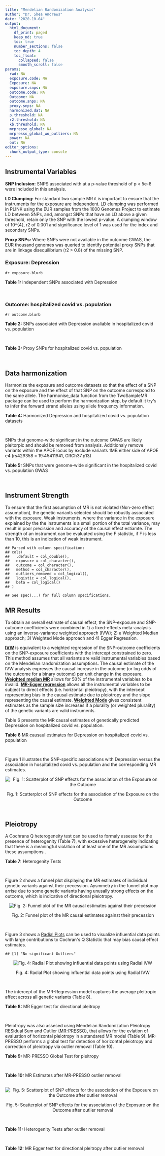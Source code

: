 ```yaml
---
title: "Mendelian Randomization Analysis"
author: "Dr. Shea Andrews"
date: "2020-10-04"
output:
  html_document:
    df_print: paged
    keep_md: true
    toc: true
    number_sections: false
    toc_depth: 4
    toc_float:
      collapsed: false
      smooth_scroll: false
params:
  rwd: NA
  exposure.code: NA
  Exposure: NA
  exposure.snps: NA
  outcome.code: NA
  Outcome: NA
  outcome.snps: NA
  proxy.snps: NA
  harmonized.dat: NA
  p.threshold: NA
  r2.threshold: NA
  kb.threshold: NA
  mrpresso_global: NA
  mrpresso_global_wo_outliers: NA
  power: NA
  out: NA
editor_options:
  chunk_output_type: console
---
```







## Instrumental Variables
**SNP Inclusion:** SNPS associated with at a p-value threshold of p < 5e-8 were included in this analysis.
<br>

**LD Clumping:** For standard two sample MR it is important to ensure that the instruments for the exposure are independent. LD clumping was performed in PLINK using the EUR samples from the 1000 Genomes Project to estimate LD between SNPs, and, amongst SNPs that have an LD above a given threshold, retain only the SNP with the lowest p-value. A clumping window of 10^{4}, r2 of 0.001 and significance level of 1 was used for the index and secondary SNPs.
<br>

**Proxy SNPs:** Where SNPs were not available in the outcome GWAS, the EUR thousand genomes was queried to identify potential proxy SNPs that are in linkage disequilibrium (r2 > 0.8) of the missing SNP.
<br>

### Exposure: Depression
`#r exposure.blurb`
<br>

**Table 1:** Independent SNPs associated with Depression
<div data-pagedtable="false">
  <script data-pagedtable-source type="application/json">
{"columns":[{"label":["SNP"],"name":[1],"type":["chr"],"align":["left"]},{"label":["CHROM"],"name":[2],"type":["dbl"],"align":["right"]},{"label":["POS"],"name":[3],"type":["dbl"],"align":["right"]},{"label":["REF"],"name":[4],"type":["chr"],"align":["left"]},{"label":["ALT"],"name":[5],"type":["chr"],"align":["left"]},{"label":["AF"],"name":[6],"type":["dbl"],"align":["right"]},{"label":["BETA"],"name":[7],"type":["dbl"],"align":["right"]},{"label":["SE"],"name":[8],"type":["dbl"],"align":["right"]},{"label":["Z"],"name":[9],"type":["dbl"],"align":["right"]},{"label":["P"],"name":[10],"type":["dbl"],"align":["right"]},{"label":["N"],"name":[11],"type":["dbl"],"align":["right"]},{"label":["TRAIT"],"name":[12],"type":["chr"],"align":["left"]}],"data":[{"1":"rs10127497","2":"1","3":"67050144","4":"A","5":"T","6":"0.1382330","7":"0.0097175","8":"0.0017084","9":"5.688071","10":"1.287064e-08","11":"322580","12":"Depression"},{"1":"rs6699744","2":"1","3":"72825144","4":"A","5":"T","6":"0.6120220","7":"0.0089463","8":"0.0012130","9":"7.375350","10":"1.640590e-13","11":"322580","12":"Depression"},{"1":"rs7548151","2":"1","3":"177026983","4":"G","5":"A","6":"0.0836238","7":"0.0125070","8":"0.0021234","9":"5.890082","10":"3.868121e-09","11":"322580","12":"Depression"},{"1":"rs30266","2":"5","3":"103972357","4":"G","5":"A","6":"0.3286880","7":"0.0077850","8":"0.0012541","9":"6.207639","10":"5.381459e-10","11":"322580","12":"Depression"},{"1":"rs11961509","2":"6","3":"28989210","4":"A","5":"G","6":"0.0572851","7":"0.0142470","8":"0.0025342","9":"5.621893","10":"1.889296e-08","11":"322580","12":"Depression"},{"1":"rs3132685","2":"6","3":"29945949","4":"G","5":"A","6":"0.1302020","7":"-0.0130550","8":"0.0017833","9":"-7.320698","10":"2.471724e-13","11":"322580","12":"Depression"},{"1":"rs112348907","2":"6","3":"73587953","4":"A","5":"G","6":"0.2959040","7":"0.0073444","8":"0.0012977","9":"5.659552","10":"1.518099e-08","11":"322580","12":"Depression"},{"1":"rs3807865","2":"7","3":"12250402","4":"G","5":"A","6":"0.4117220","7":"0.0081747","8":"0.0011930","9":"6.852221","10":"7.277798e-12","11":"322580","12":"Depression"},{"1":"rs2402273","2":"7","3":"117600424","4":"T","5":"C","6":"0.4094360","7":"0.0072069","8":"0.0012008","9":"6.001749","10":"1.952540e-09","11":"322580","12":"Depression"},{"1":"rs263575","2":"9","3":"17033840","4":"G","5":"A","6":"0.4600810","7":"-0.0065899","8":"0.0011794","9":"-5.587502","10":"2.305685e-08","11":"322580","12":"Depression"},{"1":"rs1021363","2":"10","3":"106610839","4":"A","5":"G","6":"0.6422000","7":"-0.0070386","8":"0.0012298","9":"-5.723370","10":"1.043999e-08","11":"322580","12":"Depression"},{"1":"rs10501696","2":"11","3":"88748162","4":"A","5":"G","6":"0.4987210","7":"-0.0078805","8":"0.0012074","9":"-6.526835","10":"6.729767e-11","11":"322580","12":"Depression"},{"1":"rs9530139","2":"13","3":"31847324","4":"C","5":"T","6":"0.1954640","7":"-0.0088540","8":"0.0014872","9":"-5.953470","10":"2.629662e-09","11":"322580","12":"Depression"},{"1":"rs28541419","2":"15","3":"88945878","4":"C","5":"G","6":"0.2309700","7":"-0.0078206","8":"0.0014078","9":"-5.555192","10":"2.777154e-08","11":"322580","12":"Depression"}],"options":{"columns":{"min":{},"max":[10]},"rows":{"min":[10],"max":[10]},"pages":{}}}
  </script>
</div>
<br>

### Outcome: hospitalized covid vs. population
`#r outcome.blurb`
<br>

**Table 2:** SNPs associated with Depression avaliable in hospitalized covid vs. population
<div data-pagedtable="false">
  <script data-pagedtable-source type="application/json">
{"columns":[{"label":["SNP"],"name":[1],"type":["chr"],"align":["left"]},{"label":["CHROM"],"name":[2],"type":["dbl"],"align":["right"]},{"label":["POS"],"name":[3],"type":["dbl"],"align":["right"]},{"label":["REF"],"name":[4],"type":["chr"],"align":["left"]},{"label":["ALT"],"name":[5],"type":["chr"],"align":["left"]},{"label":["AF"],"name":[6],"type":["dbl"],"align":["right"]},{"label":["BETA"],"name":[7],"type":["dbl"],"align":["right"]},{"label":["SE"],"name":[8],"type":["dbl"],"align":["right"]},{"label":["Z"],"name":[9],"type":["dbl"],"align":["right"]},{"label":["P"],"name":[10],"type":["dbl"],"align":["right"]},{"label":["N"],"name":[11],"type":["dbl"],"align":["right"]},{"label":["TRAIT"],"name":[12],"type":["chr"],"align":["left"]}],"data":[{"1":"rs10127497","2":"1","3":"67050144","4":"A","5":"T","6":"0.1584","7":"0.0288100","8":"0.032297","9":"0.89203332","10":"0.37240","11":"1019179","12":"COVID:_hospitalized_vs._population"},{"1":"rs6699744","2":"1","3":"72825144","4":"A","5":"T","6":"0.6147","7":"-0.0576590","8":"0.032596","9":"-1.76889802","10":"0.07691","11":"453032","12":"COVID:_hospitalized_vs._population"},{"1":"rs7548151","2":"1","3":"177026983","4":"G","5":"A","6":"0.0867","7":"-0.0988520","8":"0.038394","9":"-2.57467313","10":"0.01003","11":"1019179","12":"COVID:_hospitalized_vs._population"},{"1":"rs30266","2":"5","3":"103972357","4":"G","5":"A","6":"0.3050","7":"-0.0185540","8":"0.025744","9":"-0.72071162","10":"0.47110","11":"1018566","12":"COVID:_hospitalized_vs._population"},{"1":"rs11961509","2":"6","3":"28989210","4":"A","5":"G","6":"0.0535","7":"0.0832820","8":"0.045189","9":"1.84297063","10":"0.06533","11":"1019179","12":"COVID:_hospitalized_vs._population"},{"1":"rs3132685","2":"6","3":"29945949","4":"G","5":"A","6":"0.1038","7":"-0.0160070","8":"0.060357","9":"-0.26520536","10":"0.79090","11":"961719","12":"COVID:_hospitalized_vs._population"},{"1":"rs112348907","2":"6","3":"73587953","4":"A","5":"G","6":"0.3127","7":"0.0026248","8":"0.031406","9":"0.08357639","10":"0.93340","11":"1009123","12":"COVID:_hospitalized_vs._population"},{"1":"rs263575","2":"9","3":"17033840","4":"G","5":"A","6":"0.4662","7":"0.0455950","8":"0.023617","9":"1.93060084","10":"0.05353","11":"1019179","12":"COVID:_hospitalized_vs._population"},{"1":"rs1021363","2":"10","3":"106610839","4":"A","5":"G","6":"0.6668","7":"-0.0196540","8":"0.024962","9":"-0.78735678","10":"0.43110","11":"1019179","12":"COVID:_hospitalized_vs._population"},{"1":"rs10501696","2":"11","3":"88748162","4":"A","5":"G","6":"0.4688","7":"-0.0232210","8":"0.028638","9":"-0.81084573","10":"0.41750","11":"1009123","12":"COVID:_hospitalized_vs._population"},{"1":"rs9530139","2":"13","3":"31847324","4":"C","5":"T","6":"0.2172","7":"0.0887100","8":"0.036237","9":"2.44805034","10":"0.01436","11":"1009123","12":"COVID:_hospitalized_vs._population"},{"1":"rs3807865","2":"NA","3":"NA","4":"NA","5":"NA","6":"NA","7":"NA","8":"NA","9":"NA","10":"NA","11":"NA","12":"NA"},{"1":"rs2402273","2":"NA","3":"NA","4":"NA","5":"NA","6":"NA","7":"NA","8":"NA","9":"NA","10":"NA","11":"NA","12":"NA"},{"1":"rs28541419","2":"NA","3":"NA","4":"NA","5":"NA","6":"NA","7":"NA","8":"NA","9":"NA","10":"NA","11":"NA","12":"NA"}],"options":{"columns":{"min":{},"max":[10]},"rows":{"min":[10],"max":[10]},"pages":{}}}
  </script>
</div>
<br>

**Table 3:** Proxy SNPs for hospitalized covid vs. population
<div data-pagedtable="false">
  <script data-pagedtable-source type="application/json">
{"columns":[{"label":["proxy.outcome"],"name":[1],"type":["lgl"],"align":["right"]},{"label":["target_snp"],"name":[2],"type":["chr"],"align":["left"]},{"label":["proxy_snp"],"name":[3],"type":["lgl"],"align":["right"]},{"label":["ld.r2"],"name":[4],"type":["lgl"],"align":["right"]},{"label":["Dprime"],"name":[5],"type":["lgl"],"align":["right"]},{"label":["ref.proxy"],"name":[6],"type":["lgl"],"align":["right"]},{"label":["alt.proxy"],"name":[7],"type":["lgl"],"align":["right"]},{"label":["CHROM"],"name":[8],"type":["lgl"],"align":["right"]},{"label":["POS"],"name":[9],"type":["lgl"],"align":["right"]},{"label":["ALT.proxy"],"name":[10],"type":["lgl"],"align":["right"]},{"label":["REF.proxy"],"name":[11],"type":["lgl"],"align":["right"]},{"label":["AF"],"name":[12],"type":["lgl"],"align":["right"]},{"label":["BETA"],"name":[13],"type":["lgl"],"align":["right"]},{"label":["SE"],"name":[14],"type":["lgl"],"align":["right"]},{"label":["P"],"name":[15],"type":["lgl"],"align":["right"]},{"label":["N"],"name":[16],"type":["lgl"],"align":["right"]},{"label":["ref"],"name":[17],"type":["lgl"],"align":["right"]},{"label":["alt"],"name":[18],"type":["lgl"],"align":["right"]},{"label":["ALT"],"name":[19],"type":["lgl"],"align":["right"]},{"label":["REF"],"name":[20],"type":["lgl"],"align":["right"]},{"label":["PHASE"],"name":[21],"type":["lgl"],"align":["right"]}],"data":[{"1":"NA","2":"rs3807865","3":"NA","4":"NA","5":"NA","6":"NA","7":"NA","8":"NA","9":"NA","10":"NA","11":"NA","12":"NA","13":"NA","14":"NA","15":"NA","16":"NA","17":"NA","18":"NA","19":"NA","20":"NA","21":"NA"},{"1":"NA","2":"rs2402273","3":"NA","4":"NA","5":"NA","6":"NA","7":"NA","8":"NA","9":"NA","10":"NA","11":"NA","12":"NA","13":"NA","14":"NA","15":"NA","16":"NA","17":"NA","18":"NA","19":"NA","20":"NA","21":"NA"},{"1":"NA","2":"rs28541419","3":"NA","4":"NA","5":"NA","6":"NA","7":"NA","8":"NA","9":"NA","10":"NA","11":"NA","12":"NA","13":"NA","14":"NA","15":"NA","16":"NA","17":"NA","18":"NA","19":"NA","20":"NA","21":"NA"}],"options":{"columns":{"min":{},"max":[10]},"rows":{"min":[10],"max":[10]},"pages":{}}}
  </script>
</div>
<br>

## Data harmonization
Harmonize the exposure and outcome datasets so that the effect of a SNP on the exposure and the effect of that SNP on the outcome correspond to the same allele. The harmonise_data function from the TwoSampleMR package can be used to perform the harmonization step, by default it try's to infer the forward strand alleles using allele frequency information.
<br>

**Table 4:** Harmonized Depression and hospitalized covid vs. population datasets
<div data-pagedtable="false">
  <script data-pagedtable-source type="application/json">
{"columns":[{"label":["SNP"],"name":[1],"type":["chr"],"align":["left"]},{"label":["effect_allele.exposure"],"name":[2],"type":["chr"],"align":["left"]},{"label":["other_allele.exposure"],"name":[3],"type":["chr"],"align":["left"]},{"label":["effect_allele.outcome"],"name":[4],"type":["chr"],"align":["left"]},{"label":["other_allele.outcome"],"name":[5],"type":["chr"],"align":["left"]},{"label":["beta.exposure"],"name":[6],"type":["dbl"],"align":["right"]},{"label":["beta.outcome"],"name":[7],"type":["dbl"],"align":["right"]},{"label":["eaf.exposure"],"name":[8],"type":["dbl"],"align":["right"]},{"label":["eaf.outcome"],"name":[9],"type":["dbl"],"align":["right"]},{"label":["remove"],"name":[10],"type":["lgl"],"align":["right"]},{"label":["palindromic"],"name":[11],"type":["lgl"],"align":["right"]},{"label":["ambiguous"],"name":[12],"type":["lgl"],"align":["right"]},{"label":["id.outcome"],"name":[13],"type":["chr"],"align":["left"]},{"label":["chr.outcome"],"name":[14],"type":["dbl"],"align":["right"]},{"label":["pos.outcome"],"name":[15],"type":["dbl"],"align":["right"]},{"label":["se.outcome"],"name":[16],"type":["dbl"],"align":["right"]},{"label":["z.outcome"],"name":[17],"type":["dbl"],"align":["right"]},{"label":["pval.outcome"],"name":[18],"type":["dbl"],"align":["right"]},{"label":["samplesize.outcome"],"name":[19],"type":["dbl"],"align":["right"]},{"label":["outcome"],"name":[20],"type":["chr"],"align":["left"]},{"label":["mr_keep.outcome"],"name":[21],"type":["lgl"],"align":["right"]},{"label":["pval_origin.outcome"],"name":[22],"type":["chr"],"align":["left"]},{"label":["chr.exposure"],"name":[23],"type":["dbl"],"align":["right"]},{"label":["pos.exposure"],"name":[24],"type":["dbl"],"align":["right"]},{"label":["se.exposure"],"name":[25],"type":["dbl"],"align":["right"]},{"label":["z.exposure"],"name":[26],"type":["dbl"],"align":["right"]},{"label":["pval.exposure"],"name":[27],"type":["dbl"],"align":["right"]},{"label":["samplesize.exposure"],"name":[28],"type":["dbl"],"align":["right"]},{"label":["exposure"],"name":[29],"type":["chr"],"align":["left"]},{"label":["mr_keep.exposure"],"name":[30],"type":["lgl"],"align":["right"]},{"label":["pval_origin.exposure"],"name":[31],"type":["chr"],"align":["left"]},{"label":["id.exposure"],"name":[32],"type":["chr"],"align":["left"]},{"label":["action"],"name":[33],"type":["dbl"],"align":["right"]},{"label":["mr_keep"],"name":[34],"type":["lgl"],"align":["right"]},{"label":["pt"],"name":[35],"type":["dbl"],"align":["right"]},{"label":["pleitropy_keep"],"name":[36],"type":["lgl"],"align":["right"]},{"label":["mrpresso_RSSobs"],"name":[37],"type":["dbl"],"align":["right"]},{"label":["mrpresso_pval"],"name":[38],"type":["dbl"],"align":["right"]},{"label":["mrpresso_keep"],"name":[39],"type":["lgl"],"align":["right"]}],"data":[{"1":"rs10127497","2":"T","3":"A","4":"T","5":"A","6":"0.0097175","7":"0.0288100","8":"0.1382330","9":"0.1584","10":"FALSE","11":"TRUE","12":"FALSE","13":"PKH1fZ","14":"1","15":"67050144","16":"0.032297","17":"0.89203332","18":"0.37240","19":"1019179","20":"covidhgi2020anaB2v3","21":"TRUE","22":"reported","23":"1","24":"67050144","25":"0.0017084","26":"5.688071","27":"1.287064e-08","28":"322580","29":"Howard2018dep","30":"TRUE","31":"reported","32":"C13Hds","33":"2","34":"TRUE","35":"5e-08","36":"TRUE","37":"2.380229e-03","38":"1.0000","39":"TRUE"},{"1":"rs1021363","2":"G","3":"A","4":"G","5":"A","6":"-0.0070386","7":"-0.0196540","8":"0.6422000","9":"0.6668","10":"FALSE","11":"FALSE","12":"FALSE","13":"PKH1fZ","14":"10","15":"106610839","16":"0.024962","17":"-0.78735678","18":"0.43110","19":"1019179","20":"covidhgi2020anaB2v3","21":"TRUE","22":"reported","23":"10","24":"106610839","25":"0.0012298","26":"-5.723370","27":"1.043999e-08","28":"322580","29":"Howard2018dep","30":"TRUE","31":"reported","32":"C13Hds","33":"2","34":"TRUE","35":"5e-08","36":"TRUE","37":"1.122202e-03","38":"1.0000","39":"TRUE"},{"1":"rs10501696","2":"G","3":"A","4":"G","5":"A","6":"-0.0078805","7":"-0.0232210","8":"0.4987210","9":"0.4688","10":"FALSE","11":"FALSE","12":"FALSE","13":"PKH1fZ","14":"11","15":"88748162","16":"0.028638","17":"-0.81084573","18":"0.41750","19":"1009123","20":"covidhgi2020anaB2v3","21":"TRUE","22":"reported","23":"11","24":"88748162","25":"0.0012074","26":"-6.526835","27":"6.729767e-11","28":"322580","29":"Howard2018dep","30":"TRUE","31":"reported","32":"C13Hds","33":"2","34":"TRUE","35":"5e-08","36":"TRUE","37":"1.494476e-03","38":"1.0000","39":"TRUE"},{"1":"rs112348907","2":"G","3":"A","4":"G","5":"A","6":"0.0073444","7":"0.0026248","8":"0.2959040","9":"0.3127","10":"FALSE","11":"FALSE","12":"FALSE","13":"PKH1fZ","14":"6","15":"73587953","16":"0.031406","17":"0.08357639","18":"0.93340","19":"1009123","20":"covidhgi2020anaB2v3","21":"TRUE","22":"reported","23":"6","24":"73587953","25":"0.0012977","26":"5.659552","27":"1.518099e-08","28":"322580","29":"Howard2018dep","30":"TRUE","31":"reported","32":"C13Hds","33":"2","34":"TRUE","35":"5e-08","36":"TRUE","37":"2.181971e-04","38":"1.0000","39":"TRUE"},{"1":"rs11961509","2":"G","3":"A","4":"G","5":"A","6":"0.0142470","7":"0.0832820","8":"0.0572851","9":"0.0535","10":"FALSE","11":"FALSE","12":"FALSE","13":"PKH1fZ","14":"6","15":"28989210","16":"0.045189","17":"1.84297063","18":"0.06533","19":"1019179","20":"covidhgi2020anaB2v3","21":"TRUE","22":"reported","23":"6","24":"28989210","25":"0.0025342","26":"5.621893","27":"1.889296e-08","28":"322580","29":"Howard2018dep","30":"TRUE","31":"reported","32":"C13Hds","33":"2","34":"TRUE","35":"5e-08","36":"TRUE","37":"1.411185e-02","38":"0.1265","39":"TRUE"},{"1":"rs263575","2":"A","3":"G","4":"A","5":"G","6":"-0.0065899","7":"0.0455950","8":"0.4600810","9":"0.4662","10":"FALSE","11":"FALSE","12":"FALSE","13":"PKH1fZ","14":"9","15":"17033840","16":"0.023617","17":"1.93060084","18":"0.05353","19":"1019179","20":"covidhgi2020anaB2v3","21":"TRUE","22":"reported","23":"9","24":"17033840","25":"0.0011794","26":"-5.587502","27":"2.305685e-08","28":"322580","29":"Howard2018dep","30":"TRUE","31":"reported","32":"C13Hds","33":"2","34":"TRUE","35":"5e-08","36":"TRUE","37":"1.528275e-03","38":"1.0000","39":"TRUE"},{"1":"rs30266","2":"A","3":"G","4":"A","5":"G","6":"0.0077850","7":"-0.0185540","8":"0.3286880","9":"0.3050","10":"FALSE","11":"FALSE","12":"FALSE","13":"PKH1fZ","14":"5","15":"103972357","16":"0.025744","17":"-0.72071162","18":"0.47110","19":"1018566","20":"covidhgi2020anaB2v3","21":"TRUE","22":"reported","23":"5","24":"103972357","25":"0.0012541","26":"6.207639","27":"5.381459e-10","28":"322580","29":"Howard2018dep","30":"TRUE","31":"reported","32":"C13Hds","33":"2","34":"TRUE","35":"5e-08","36":"TRUE","37":"5.587931e-05","38":"1.0000","39":"TRUE"},{"1":"rs3132685","2":"A","3":"G","4":"A","5":"G","6":"-0.0130550","7":"-0.0160070","8":"0.1302020","9":"0.1038","10":"FALSE","11":"FALSE","12":"FALSE","13":"PKH1fZ","14":"6","15":"29945949","16":"0.060357","17":"-0.26520536","18":"0.79090","19":"961719","20":"covidhgi2020anaB2v3","21":"TRUE","22":"reported","23":"6","24":"29945949","25":"0.0017833","26":"-7.320698","27":"2.471724e-13","28":"322580","29":"Howard2018dep","30":"TRUE","31":"reported","32":"C13Hds","33":"2","34":"TRUE","35":"5e-08","36":"TRUE","37":"1.443773e-03","38":"1.0000","39":"TRUE"},{"1":"rs6699744","2":"T","3":"A","4":"T","5":"A","6":"0.0089463","7":"-0.0576590","8":"0.6120220","9":"0.6147","10":"FALSE","11":"TRUE","12":"FALSE","13":"PKH1fZ","14":"1","15":"72825144","16":"0.032596","17":"-1.76889802","18":"0.07691","19":"453032","20":"covidhgi2020anaB2v3","21":"TRUE","22":"reported","23":"1","24":"72825144","25":"0.0012130","26":"7.375350","27":"1.640590e-13","28":"322580","29":"Howard2018dep","30":"TRUE","31":"reported","32":"C13Hds","33":"2","34":"TRUE","35":"5e-08","36":"TRUE","37":"2.328247e-03","38":"1.0000","39":"TRUE"},{"1":"rs7548151","2":"A","3":"G","4":"A","5":"G","6":"0.0125070","7":"-0.0988520","8":"0.0836238","9":"0.0867","10":"FALSE","11":"FALSE","12":"FALSE","13":"PKH1fZ","14":"1","15":"177026983","16":"0.038394","17":"-2.57467313","18":"0.01003","19":"1019179","20":"covidhgi2020anaB2v3","21":"TRUE","22":"reported","23":"1","24":"177026983","25":"0.0021234","26":"5.890082","27":"3.868121e-09","28":"322580","29":"Howard2018dep","30":"TRUE","31":"reported","32":"C13Hds","33":"2","34":"TRUE","35":"5e-08","36":"TRUE","37":"8.289076e-03","38":"0.2530","39":"TRUE"},{"1":"rs9530139","2":"T","3":"C","4":"T","5":"C","6":"-0.0088540","7":"0.0887100","8":"0.1954640","9":"0.2172","10":"FALSE","11":"FALSE","12":"FALSE","13":"PKH1fZ","14":"13","15":"31847324","16":"0.036237","17":"2.44805034","18":"0.01436","19":"1009123","20":"covidhgi2020anaB2v3","21":"TRUE","22":"reported","23":"13","24":"31847324","25":"0.0014872","26":"-5.953470","27":"2.629662e-09","28":"322580","29":"Howard2018dep","30":"TRUE","31":"reported","32":"C13Hds","33":"2","34":"TRUE","35":"5e-08","36":"TRUE","37":"6.534029e-03","38":"0.2959","39":"TRUE"}],"options":{"columns":{"min":{},"max":[10]},"rows":{"min":[10],"max":[10]},"pages":{}}}
  </script>
</div>
<br>

SNPs that genome-wide significant in the outcome GWAS are likely pleitorpic and should be removed from analysis. Additionaly remove variants within the APOE locus by exclude variants 1MB either side of APOE e4 (rs429358 = 19:45411941, GRCh37.p13)
<br>


**Table 5:** SNPs that were genome-wide significant in the hospitalized covid vs. population GWAS
<div data-pagedtable="false">
  <script data-pagedtable-source type="application/json">
{"columns":[{"label":["SNP"],"name":[1],"type":["chr"],"align":["left"]},{"label":["chr.outcome"],"name":[2],"type":["dbl"],"align":["right"]},{"label":["pos.outcome"],"name":[3],"type":["dbl"],"align":["right"]},{"label":["pval.exposure"],"name":[4],"type":["dbl"],"align":["right"]},{"label":["pval.outcome"],"name":[5],"type":["dbl"],"align":["right"]}],"data":[],"options":{"columns":{"min":{},"max":[10]},"rows":{"min":[10],"max":[10]},"pages":{}}}
  </script>
</div>
<br>


## Instrument Strength
To ensure that the first assumption of MR is not violated (Non-zero effect assumption), the genetic variants selected should be robustly associated with the exposure. Weak instruments, where the variance in the exposure explained by the the instruments is a small portion of the total variance, may result in poor precission and accuracy of the causal effect estiamte. The strength of an instrument can be evaluated using the F statistic, if F is less than 10, this is an indication of weak instrument.


```
## Parsed with column specification:
## cols(
##   .default = col_double(),
##   exposure = col_character(),
##   outcome = col_character(),
##   method = col_character(),
##   outliers_removed = col_logical(),
##   logistic = col_logical(),
##   beta = col_logical()
## )
```

```
## See spec(...) for full column specifications.
```

<div data-pagedtable="false">
  <script data-pagedtable-source type="application/json">
{"columns":[{"label":["outliers_removed"],"name":[1],"type":["lgl"],"align":["right"]},{"label":["pve.exposure"],"name":[2],"type":["dbl"],"align":["right"]},{"label":["F"],"name":[3],"type":["dbl"],"align":["right"]},{"label":["Alpha"],"name":[4],"type":["dbl"],"align":["right"]},{"label":["NCP"],"name":[5],"type":["dbl"],"align":["right"]},{"label":["Power"],"name":[6],"type":["dbl"],"align":["right"]}],"data":[{"1":"FALSE","2":"0.001299506","3":"38.15677","4":"0.05","5":"2.273572","6":"0.3258511"}],"options":{"columns":{"min":{},"max":[10]},"rows":{"min":[10],"max":[10]},"pages":{}}}
  </script>
</div>

##  MR Results
To obtain an overall estimate of causal effect, the SNP-exposure and SNP-outcome coefficients were combined in 1) a fixed-effects meta-analysis using an inverse-variance weighted approach (IVW); 2) a Weighted Median approach; 3) Weighted Mode approach and 4) Egger Regression.


[**IVW**](https://doi.org/10.1002/gepi.21758) is equivalent to a weighted regression of the SNP-outcome coefficients on the SNP-exposure coefficients with the intercept constrained to zero. This method assumes that all variants are valid instrumental variables based on the Mendelian randomization assumptions. The causal estimate of the IVW analysis expresses the causal increase in the outcome (or log odds of the outcome for a binary outcome) per unit change in the exposure. [**Weighted median MR**](https://doi.org/10.1002/gepi.21965) allows for 50% of the instrumental variables to be invalid. [**MR-Egger regression**](https://doi.org/10.1093/ije/dyw220) allows all the instrumental variables to be subject to direct effects (i.e. horizontal pleiotropy), with the intercept representing bias in the causal estimate due to pleiotropy and the slope representing the causal estimate. [**Weighted Mode**](https://doi.org/10.1093/ije/dyx102) gives consistent estimates as the sample size increases if a plurality (or weighted plurality) of the genetic variants are valid instruments.
<br>



Table 6 presents the MR causal estimates of genetically predicted Depression on hospitalized covid vs. population.
<br>

**Table 6** MR causaul estimates for Depression on hospitalized covid vs. population
<div data-pagedtable="false">
  <script data-pagedtable-source type="application/json">
{"columns":[{"label":["id.exposure"],"name":[1],"type":["chr"],"align":["left"]},{"label":["id.outcome"],"name":[2],"type":["chr"],"align":["left"]},{"label":["outcome"],"name":[3],"type":["fctr"],"align":["left"]},{"label":["exposure"],"name":[4],"type":["fctr"],"align":["left"]},{"label":["method"],"name":[5],"type":["fctr"],"align":["left"]},{"label":["nsnp"],"name":[6],"type":["int"],"align":["right"]},{"label":["b"],"name":[7],"type":["dbl"],"align":["right"]},{"label":["se"],"name":[8],"type":["dbl"],"align":["right"]},{"label":["pval"],"name":[9],"type":["dbl"],"align":["right"]}],"data":[{"1":"C13Hds","2":"PKH1fZ","3":"covidhgi2020anaB2v3","4":"Howard2018dep","5":"Inverse variance weighted (fixed effects)","6":"11","7":"-1.5255396","8":"1.080164","9":"0.1578551"},{"1":"C13Hds","2":"PKH1fZ","3":"covidhgi2020anaB2v3","4":"Howard2018dep","5":"Weighted median","6":"11","7":"0.4110248","8":"1.705428","9":"0.8095476"},{"1":"C13Hds","2":"PKH1fZ","3":"covidhgi2020anaB2v3","4":"Howard2018dep","5":"Weighted mode","6":"11","7":"2.6098689","8":"3.936358","9":"0.5223089"},{"1":"C13Hds","2":"PKH1fZ","3":"covidhgi2020anaB2v3","4":"Howard2018dep","5":"MR Egger","6":"11","7":"1.6726564","8":"7.378376","9":"0.8257245"}],"options":{"columns":{"min":{},"max":[10]},"rows":{"min":[10],"max":[10]},"pages":{}}}
  </script>
</div>
<br>

Figure 1 illustrates the SNP-specific associations with Depression versus the association in hospitalized covid vs. population and the corresponding MR estimates.
<br>

<div class="figure" style="text-align: center">
<img src="/sc/arion/projects/LOAD/shea/Projects/MRcovid/results/MRcovid/Howard2018dep/covidhgi2020anaB2v3/Howard2018dep_5e-8_covidhgi2020anaB2v3_MR_Analaysis_files/figure-html/scatter_plot-1.png" alt="Fig. 1: Scatterplot of SNP effects for the association of the Exposure on the Outcome"  />
<p class="caption">Fig. 1: Scatterplot of SNP effects for the association of the Exposure on the Outcome</p>
</div>
<br>


## Pleiotropy
A Cochrans Q heterogeneity test can be used to formaly assesse for the presence of heterogenity (Table 7), with excessive heterogeneity indicating that there is a meaningful violation of at least one of the MR assumptions.
these assumptions..
<br>

**Table 7:** Heterogenity Tests
<div data-pagedtable="false">
  <script data-pagedtable-source type="application/json">
{"columns":[{"label":["id.exposure"],"name":[1],"type":["chr"],"align":["left"]},{"label":["id.outcome"],"name":[2],"type":["chr"],"align":["left"]},{"label":["outcome"],"name":[3],"type":["fctr"],"align":["left"]},{"label":["exposure"],"name":[4],"type":["fctr"],"align":["left"]},{"label":["method"],"name":[5],"type":["fctr"],"align":["left"]},{"label":["Q"],"name":[6],"type":["dbl"],"align":["right"]},{"label":["Q_df"],"name":[7],"type":["dbl"],"align":["right"]},{"label":["Q_pval"],"name":[8],"type":["dbl"],"align":["right"]}],"data":[{"1":"C13Hds","2":"PKH1fZ","3":"covidhgi2020anaB2v3","4":"Howard2018dep","5":"MR Egger","6":"23.04094","7":"9","8":"0.006105017"},{"1":"C13Hds","2":"PKH1fZ","3":"covidhgi2020anaB2v3","4":"Howard2018dep","5":"Inverse variance weighted","6":"23.54987","7":"10","8":"0.008889151"}],"options":{"columns":{"min":{},"max":[10]},"rows":{"min":[10],"max":[10]},"pages":{}}}
  </script>
</div>
<br>

Figure 2 shows a funnel plot displaying the MR estimates of individual genetic variants against their precession. Aysmmetry in the funnel plot may arrise due to some genetic variants having unusally strong effects on the outcome, which is indicative of directional pleiotropy.
<br>

<div class="figure" style="text-align: center">
<img src="/sc/arion/projects/LOAD/shea/Projects/MRcovid/results/MRcovid/Howard2018dep/covidhgi2020anaB2v3/Howard2018dep_5e-8_covidhgi2020anaB2v3_MR_Analaysis_files/figure-html/funnel_plot-1.png" alt="Fig. 2: Funnel plot of the MR causal estimates against their precession"  />
<p class="caption">Fig. 2: Funnel plot of the MR causal estimates against their precession</p>
</div>
<br>

Figure 3 shows a [Radial Plots](https://github.com/WSpiller/RadialMR) can be used to visualize influential data points with large contributions to Cochran's Q Statistic that may bias causal effect estimates.




```
## [1] "No significant Outliers"
```

<div class="figure" style="text-align: center">
<img src="/sc/arion/projects/LOAD/shea/Projects/MRcovid/results/MRcovid/Howard2018dep/covidhgi2020anaB2v3/Howard2018dep_5e-8_covidhgi2020anaB2v3_MR_Analaysis_files/figure-html/Radial_Plot-1.png" alt="Fig. 4: Radial Plot showing influential data points using Radial IVW"  />
<p class="caption">Fig. 4: Radial Plot showing influential data points using Radial IVW</p>
</div>
<br>

The intercept of the MR-Regression model captures the average pleitropic affect across all genetic variants (Table 8).
<br>

**Table 8:** MR Egger test for directional pleitropy
<div data-pagedtable="false">
  <script data-pagedtable-source type="application/json">
{"columns":[{"label":["id.exposure"],"name":[1],"type":["chr"],"align":["left"]},{"label":["id.outcome"],"name":[2],"type":["chr"],"align":["left"]},{"label":["outcome"],"name":[3],"type":["fctr"],"align":["left"]},{"label":["exposure"],"name":[4],"type":["fctr"],"align":["left"]},{"label":["egger_intercept"],"name":[5],"type":["dbl"],"align":["right"]},{"label":["se"],"name":[6],"type":["dbl"],"align":["right"]},{"label":["pval"],"name":[7],"type":["dbl"],"align":["right"]}],"data":[{"1":"C13Hds","2":"PKH1fZ","3":"covidhgi2020anaB2v3","4":"Howard2018dep","5":"-0.0287219","6":"0.06441918","7":"0.6662315"}],"options":{"columns":{"min":{},"max":[10]},"rows":{"min":[10],"max":[10]},"pages":{}}}
  </script>
</div>
<br>

Pleiotropy was also assesed using Mendelian Randomization Pleiotropy RESidual Sum and Outlier [(MR-PRESSO)](https://doi.org/10.1038/s41588-018-0099-7), that allows for the evlation of evaluation of horizontal pleiotropy in a standared MR model (Table 9). MR-PRESSO performs a global test for detection of horizontal pleiotropy and correction of pleiotropy via outlier removal (Table 10).
<br>

**Table 9:** MR-PRESSO Global Test for pleitropy
<div data-pagedtable="false">
  <script data-pagedtable-source type="application/json">
{"columns":[{"label":["id.exposure"],"name":[1],"type":["chr"],"align":["left"]},{"label":["id.outcome"],"name":[2],"type":["chr"],"align":["left"]},{"label":["outcome"],"name":[3],"type":["chr"],"align":["left"]},{"label":["exposure"],"name":[4],"type":["chr"],"align":["left"]},{"label":["pt"],"name":[5],"type":["dbl"],"align":["right"]},{"label":["outliers_removed"],"name":[6],"type":["lgl"],"align":["right"]},{"label":["n_outliers"],"name":[7],"type":["dbl"],"align":["right"]},{"label":["RSSobs"],"name":[8],"type":["dbl"],"align":["right"]},{"label":["pval"],"name":[9],"type":["dbl"],"align":["right"]}],"data":[{"1":"C13Hds","2":"PKH1fZ","3":"covidhgi2020anaB2v3","4":"Howard2018dep","5":"5e-08","6":"FALSE","7":"0","8":"29.04801","9":"0.0087"}],"options":{"columns":{"min":{},"max":[10]},"rows":{"min":[10],"max":[10]},"pages":{}}}
  </script>
</div>
<br>


**Table 10:** MR Estimates after MR-PRESSO outlier removal
<div data-pagedtable="false">
  <script data-pagedtable-source type="application/json">
{"columns":[{"label":["id.exposure"],"name":[1],"type":["fctr"],"align":["left"]},{"label":["id.outcome"],"name":[2],"type":["fctr"],"align":["left"]},{"label":["outcome"],"name":[3],"type":["fctr"],"align":["left"]},{"label":["exposure"],"name":[4],"type":["fctr"],"align":["left"]},{"label":["method"],"name":[5],"type":["fctr"],"align":["left"]},{"label":["nsnp"],"name":[6],"type":["lgl"],"align":["right"]},{"label":["b"],"name":[7],"type":["lgl"],"align":["right"]},{"label":["se"],"name":[8],"type":["lgl"],"align":["right"]},{"label":["pval"],"name":[9],"type":["lgl"],"align":["right"]}],"data":[{"1":"C13Hds","2":"PKH1fZ","3":"covidhgi2020anaB2v3","4":"Howard2018dep","5":"mrpresso","6":"NA","7":"NA","8":"NA","9":"NA"}],"options":{"columns":{"min":{},"max":[10]},"rows":{"min":[10],"max":[10]},"pages":{}}}
  </script>
</div>
<br>

<div class="figure" style="text-align: center">
<img src="/sc/arion/projects/LOAD/shea/Projects/MRcovid/results/MRcovid/Howard2018dep/covidhgi2020anaB2v3/Howard2018dep_5e-8_covidhgi2020anaB2v3_MR_Analaysis_files/figure-html/scatter_plot_outlier-1.png" alt="Fig. 5: Scatterplot of SNP effects for the association of the Exposure on the Outcome after outlier removal"  />
<p class="caption">Fig. 5: Scatterplot of SNP effects for the association of the Exposure on the Outcome after outlier removal</p>
</div>
<br>

**Table 11:** Heterogenity Tests after outlier removal
<div data-pagedtable="false">
  <script data-pagedtable-source type="application/json">
{"columns":[{"label":["id.exposure"],"name":[1],"type":["fctr"],"align":["left"]},{"label":["id.outcome"],"name":[2],"type":["fctr"],"align":["left"]},{"label":["outcome"],"name":[3],"type":["fctr"],"align":["left"]},{"label":["exposure"],"name":[4],"type":["fctr"],"align":["left"]},{"label":["method"],"name":[5],"type":["fctr"],"align":["left"]},{"label":["Q"],"name":[6],"type":["lgl"],"align":["right"]},{"label":["Q_df"],"name":[7],"type":["lgl"],"align":["right"]},{"label":["Q_pval"],"name":[8],"type":["lgl"],"align":["right"]}],"data":[{"1":"C13Hds","2":"PKH1fZ","3":"covidhgi2020anaB2v3","4":"Howard2018dep","5":"mrpresso","6":"NA","7":"NA","8":"NA"}],"options":{"columns":{"min":{},"max":[10]},"rows":{"min":[10],"max":[10]},"pages":{}}}
  </script>
</div>
<br>

**Table 12:** MR Egger test for directional pleitropy after outlier removal
<div data-pagedtable="false">
  <script data-pagedtable-source type="application/json">
{"columns":[{"label":["id.exposure"],"name":[1],"type":["fctr"],"align":["left"]},{"label":["id.outcome"],"name":[2],"type":["fctr"],"align":["left"]},{"label":["outcome"],"name":[3],"type":["fctr"],"align":["left"]},{"label":["exposure"],"name":[4],"type":["fctr"],"align":["left"]},{"label":["method"],"name":[5],"type":["fctr"],"align":["left"]},{"label":["egger_intercept"],"name":[6],"type":["lgl"],"align":["right"]},{"label":["se"],"name":[7],"type":["lgl"],"align":["right"]},{"label":["pval"],"name":[8],"type":["lgl"],"align":["right"]}],"data":[{"1":"C13Hds","2":"PKH1fZ","3":"covidhgi2020anaB2v3","4":"Howard2018dep","5":"mrpresso","6":"NA","7":"NA","8":"NA"}],"options":{"columns":{"min":{},"max":[10]},"rows":{"min":[10],"max":[10]},"pages":{}}}
  </script>
</div>
<br>
